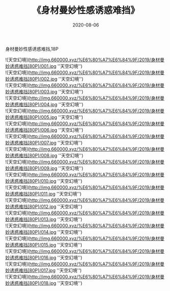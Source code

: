 ﻿---
layout: post
title:  《身材曼妙性感诱惑难挡》
date:   2020-08-06
img: http://img.660000.xyz/%E6%80%A7%E6%84%9F/2019/身材曼妙诱惑难挡[80P]/000.jpg
categories: [美女, 性感, 泳衣]
---

身材曼妙性感诱惑难挡,18P

![天空幻境](http://img.660000.xyz/%E6%80%A7%E6%84%9F/2019/身材曼妙诱惑难挡[80P]/001.jpg ''天空幻境'') <br>
![天空幻境](http://img.660000.xyz/%E6%80%A7%E6%84%9F/2019/身材曼妙诱惑难挡[80P]/002.jpg ''天空幻境'') <br>
![天空幻境](http://img.660000.xyz/%E6%80%A7%E6%84%9F/2019/身材曼妙诱惑难挡[80P]/003.jpg ''天空幻境'') <br>
![天空幻境](http://img.660000.xyz/%E6%80%A7%E6%84%9F/2019/身材曼妙诱惑难挡[80P]/004.jpg ''天空幻境'') <br>
![天空幻境](http://img.660000.xyz/%E6%80%A7%E6%84%9F/2019/身材曼妙诱惑难挡[80P]/005.jpg ''天空幻境'') <br>
![天空幻境](http://img.660000.xyz/%E6%80%A7%E6%84%9F/2019/身材曼妙诱惑难挡[80P]/006.jpg ''天空幻境'') <br>
![天空幻境](http://img.660000.xyz/%E6%80%A7%E6%84%9F/2019/身材曼妙诱惑难挡[80P]/007.jpg ''天空幻境'') <br>
![天空幻境](http://img.660000.xyz/%E6%80%A7%E6%84%9F/2019/身材曼妙诱惑难挡[80P]/008.jpg ''天空幻境'') <br>
![天空幻境](http://img.660000.xyz/%E6%80%A7%E6%84%9F/2019/身材曼妙诱惑难挡[80P]/009.jpg ''天空幻境'') <br>
![天空幻境](http://img.660000.xyz/%E6%80%A7%E6%84%9F/2019/身材曼妙诱惑难挡[80P]/010.jpg ''天空幻境'') <br>
![天空幻境](http://img.660000.xyz/%E6%80%A7%E6%84%9F/2019/身材曼妙诱惑难挡[80P]/011.jpg ''天空幻境'') <br>
![天空幻境](http://img.660000.xyz/%E6%80%A7%E6%84%9F/2019/身材曼妙诱惑难挡[80P]/012.jpg ''天空幻境'') <br>
![天空幻境](http://img.660000.xyz/%E6%80%A7%E6%84%9F/2019/身材曼妙诱惑难挡[80P]/013.jpg ''天空幻境'') <br>
![天空幻境](http://img.660000.xyz/%E6%80%A7%E6%84%9F/2019/身材曼妙诱惑难挡[80P]/014.jpg ''天空幻境'') <br>
![天空幻境](http://img.660000.xyz/%E6%80%A7%E6%84%9F/2019/身材曼妙诱惑难挡[80P]/015.jpg ''天空幻境'') <br>
![天空幻境](http://img.660000.xyz/%E6%80%A7%E6%84%9F/2019/身材曼妙诱惑难挡[80P]/016.jpg ''天空幻境'') <br>
![天空幻境](http://img.660000.xyz/%E6%80%A7%E6%84%9F/2019/身材曼妙诱惑难挡[80P]/017.jpg ''天空幻境'') <br>
![天空幻境](http://img.660000.xyz/%E6%80%A7%E6%84%9F/2019/身材曼妙诱惑难挡[80P]/018.jpg ''天空幻境'') <br>
